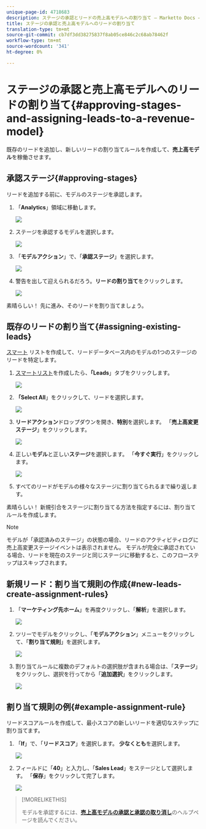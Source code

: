 ```yaml
---
unique-page-id: 4718683
description: ステージの承認とリードの売上高モデルへの割り当て — Marketto Docs — 製品ドキュメント
title: ステージの承認と売上高モデルへのリードの割り当て
translation-type: tm+mt
source-git-commit: cb7df3dd38275837f8ab05ce846c2c68ab78462f
workflow-type: tm+mt
source-wordcount: '341'
ht-degree: 0%

---
```



# ステージの承認と売上高モデルへのリードの割り当て{#approving-stages-and-assigning-leads-to-a-revenue-model}

既存のリードを追加し、新しいリードの割り当てルールを作成して、**売上高モデル**&#x200B;を稼働させます。

## 承認ステージ{#approving-stages}

リードを追加する前に、モデルのステージを承認します。

1. 「**Analytics**」領域に移動します。

   ![](assets/image2015-4-28-17-3a8-3a8.png)

1. ステージを承認するモデルを選択します。

   ![](assets/image2015-4-28-17-3a10-3a3.png)

1. 「**モデルアクション**」で、「**承認ステージ**」を選択します。

   ![](assets/image2015-4-28-17-3a12-3a37.png)

1. 警告を出して迎えられるだろう。**リードの割り当て**&#x200B;をクリックします。

   ![](assets/image2015-4-28-17-3a5-3a39.png)

素晴らしい！ 先に進み、そのリードを割り当てましょう。

## 既存のリードの割り当て{#assigning-existing-leads}

[スマート](/help/marketo/product-docs/core-marketo-concepts/smart-lists-and-static-lists/creating-a-smart-list/create-a-smart-list.md) リストを作成して、リードデータベース内のモデルの1つのステージのリードを特定します。

1. [スマートリスト](/help/marketo/product-docs/core-marketo-concepts/smart-lists-and-static-lists/creating-a-smart-list/create-a-smart-list.md)を作成したら、**「Leads**」タブをクリックします。

   ![](assets/image2015-4-29-11-3a37-3a30.png)

1. **「Select All**」をクリックして、リードを選択します。

   ![](assets/image2015-4-29-11-3a39-3a39.png)

1. **リードアクション**&#x200B;ドロップダウンを開き、**特別**&#x200B;を選択します。 「**売上高変更ステージ**」をクリックします。

   ![](assets/image2015-4-29-11-3a40-3a38.png)

1. 正しい&#x200B;**モデル**&#x200B;と正しい&#x200B;**ステージ**&#x200B;を選択します。 「**今すぐ実行**」をクリックします。

   ![](assets/image2015-4-29-11-3a43-3a41.png)

1. すべてのリードがモデルの様々なステージに割り当てられるまで繰り返します。

素晴らしい！ 新規引合をステージに割り当てる方法を指定するには、割り当てルールを作成します。

>[!NOTE]
>
>モデルが「承認済みのステージ」の状態の場合、リードのアクティビティログに売上高変更ステージイベントは表示されません。 モデルが完全に承認されている場合、リードを現在のステージと同じステージに移動すると、このフローステップはスキップされます。

## 新規リード：割り当て規則の作成{#new-leads-create-assignment-rules}

1. 「**マーケティング先ホーム**」を再度クリックし、「**解析**」を選択します。

   ![](assets/image2015-4-28-17-3a8-3a8.png)

1. ツリーでモデルをクリックし、「**モデルアクション**」メニューをクリックして、「**割り当て規則**」を選択します。

   ![](assets/image2015-4-29-11-3a52-3a17.png)

1. 割り当てルールに複数のデフォルトの選択肢が含まれる場合は、「**ステージ**」をクリックし、選択を行ってから「**追加選択**」をクリックします。

   ![](assets/image2015-4-29-12-3a5-3a46.png)

## 割り当て規則の例{#example-assignment-rule}

リードスコアルールを作成して、最小スコアの新しいリードを適切なステップに割り当てます。

1. 「**If**」で、「**リードスコア**」を選択します。 **少なくとも**&#x200B;を選択します。

   ![](assets/image2015-4-29-13-3a27-3a8.png)

1. フィールドに「**40**」と入力し、「**Sales Lead**」をステージとして選択します。 「**保存**」をクリックして完了します。

   ![](assets/image2015-4-29-14-3a4-3a23.png)

>[!MORELIKETHIS]
>
>モデルを承認するには、**[売上高モデルの承認と承認の取り消し](/help/marketo/product-docs/reporting/revenue-cycle-analytics/revenue-cycle-models/approve-unapprove-a-revenue-model.md)**&#x200B;のヘルプページを読んでください。
